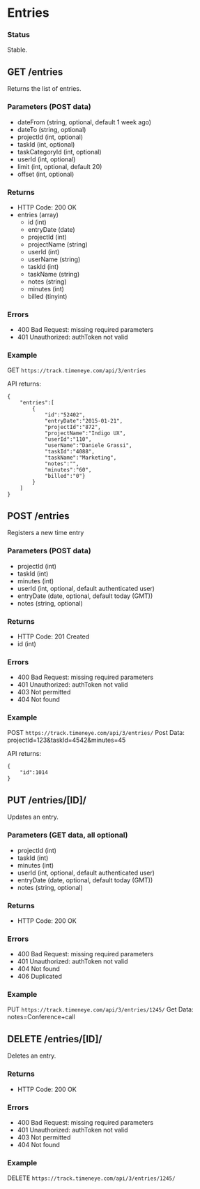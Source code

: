 # Entries

### Status

Stable.


## GET /entries

Returns the list of entries.

### Parameters (POST data)
* dateFrom (string, optional, default 1 week ago)
* dateTo (string, optional)
* projectId (int, optional)
* taskId (int, optional)
* taskCategoryId (int, optional)
* userId (int, optional)
* limit (int, optional, default 20)
* offset (int, optional)

### Returns
* HTTP Code: 200 OK
* entries (array)
	* id (int)
	* entryDate (date)
	* projectId (int)
	* projectName (string)
	* userId (int)
	* userName (string)
	* taskId (int)
	* taskName (string)
	* notes (string)
	* minutes (int)
	* billed (tinyint)
	
### Errors
* 400 Bad Request: missing required parameters
* 401 Unauthorized: authToken not valid

### Example
GET `https://track.timeneye.com/api/3/entries`

API returns:

    {
    	"entries":[
    		{
    			"id":"52402",
    			"entryDate":"2015-01-21",
    			"projectId":"872",
    			"projectName":"Indigo UX",
    			"userId":"110",
    			"userName":"Daniele Grassi",
    			"taskId":"4088",
    			"taskName":"Marketing",
    			"notes":"",
    			"minutes":"60",
    			"billed":"0"}
			}
		]
	}
	

## POST /entries

Registers a new time entry

### Parameters (POST data)
* projectId (int)
* taskId (int)
* minutes (int)
* userId (int, optional, default authenticated user)
* entryDate (date, optional, default today (GMT))
* notes (string, optional)

### Returns
* HTTP Code: 201 Created
* id (int)

### Errors
* 400 Bad Request: missing required parameters
* 401 Unauthorized: authToken not valid
* 403 Not permitted
* 404 Not found

### Example
POST `https://track.timeneye.com/api/3/entries/`
Post Data: projectId=123&taskId=4542&minutes=45

API returns:

    {
        "id":1014
    }


## PUT /entries/[ID]/

Updates an entry.

### Parameters (GET data, all optional)
* projectId (int)
* taskId (int)
* minutes (int)
* userId (int, optional, default authenticated user)
* entryDate (date, optional, default today (GMT))
* notes (string, optional)

### Returns
* HTTP Code: 200 OK

### Errors
* 400 Bad Request: missing required parameters
* 401 Unauthorized: authToken not valid
* 404 Not found
* 406 Duplicated

### Example
PUT `https://track.timeneye.com/api/3/entries/1245/`
Get Data: notes=Conference+call


## DELETE /entries/[ID]/

Deletes an entry.

### Returns
* HTTP Code: 200 OK

### Errors
* 400 Bad Request: missing required parameters
* 401 Unauthorized: authToken not valid
* 403 Not permitted
* 404 Not found

### Example
DELETE `https://track.timeneye.com/api/3/entries/1245/`